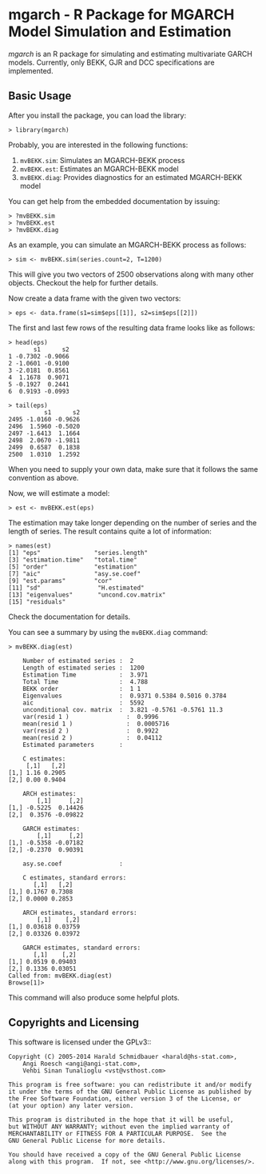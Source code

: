 # mgarch - R Package for MGARCH Model Simulation and Estimation

*mgarch* is an R package for simulating and estimating multivariate
GARCH models. Currently, only BEKK, GJR and DCC specifications are
implemented.

## Basic Usage

After you install the package, you can load the library:

    > library(mgarch)

Probably, you are interested in the following functions:

1. `mvBEKK.sim`: Simulates an MGARCH-BEKK process
2. `mvBEKK.est`: Estimates an MGARCH-BEKK model
3. `mvBEKK.diag`: Provides diagnostics for an estimated MGARCH-BEKK
   model

You can get help from the embedded documentation by issuing:

    > ?mvBEKK.sim
    > ?mvBEKK.est
    > ?mvBEKK.diag

As an example, you can simulate an MGARCH-BEKK process as follows:

    > sim <- mvBEKK.sim(series.count=2, T=1200)

This will give you two vectors of 2500 observations along with many
other objects. Checkout the help for further details.

Now create a data frame with the given two vectors:

    > eps <- data.frame(s1=sim$eps[[1]], s2=sim$eps[[2]])

The first and last few rows of the resulting data frame looks like as
follows:

    > head(eps)
           s1      s2
    1 -0.7302 -0.9066
    2 -1.0601 -0.9100
    3 -2.0181  0.8561
    4  1.1678  0.9071
    5 -0.1927  0.2441
    6  0.9193 -0.0993

    > tail(eps)
              s1      s2
    2495 -1.0160 -0.9626
    2496  1.5960 -0.5020
    2497 -1.6413  1.1664
    2498  2.0670 -1.9811
    2499  0.6587  0.1838
    2500  1.0310  1.2592

When you need to supply your own data, make sure that it follows the
same convention as above.

Now, we will estimate a model:

    > est <- mvBEKK.est(eps)

The estimation may take longer depending on the number of series and
the length of series. The result contains quite a lot of information:

    > names(est)
    [1] "eps"               "series.length"
    [3] "estimation.time"   "total.time"
    [5] "order"             "estimation"
    [7] "aic"               "asy.se.coef"
    [9] "est.params"        "cor"
    [11] "sd"                "H.estimated"
    [13] "eigenvalues"       "uncond.cov.matrix"
    [15] "residuals"

Check the documentation for details.

You can see a summary by using the `mvBEKK.diag` command:

    > mvBEKK.diag(est)

        Number of estimated series :  2
        Length of estimated series :  1200
        Estimation Time            :  3.971
        Total Time                 :  4.788
        BEKK order                 :  1 1
        Eigenvalues                :  0.9371 0.5384 0.5016 0.3784
        aic                        :  5592
        unconditional cov. matrix  :  3.821 -0.5761 -0.5761 11.3
        var(resid 1 )                :  0.9996
        mean(resid 1 )               :  0.0005716
        var(resid 2 )                :  0.9922
        mean(resid 2 )               :  0.04112
        Estimated parameters       :

        C estimates:
         [,1]   [,2]
    [1,] 1.16 0.2905
    [2,] 0.00 0.9404

        ARCH estimates:
            [,1]     [,2]
    [1,] -0.5225  0.14426
    [2,]  0.3576 -0.09822

        GARCH estimates:
            [,1]     [,2]
    [1,] -0.5358 -0.07182
    [2,] -0.2370  0.90391

        asy.se.coef                :

        C estimates, standard errors:
           [,1]   [,2]
    [1,] 0.1767 0.7308
    [2,] 0.0000 0.2853

        ARCH estimates, standard errors:
            [,1]    [,2]
    [1,] 0.03618 0.03759
    [2,] 0.03326 0.03972

        GARCH estimates, standard errors:
           [,1]    [,2]
    [1,] 0.0519 0.09403
    [2,] 0.1336 0.03051
    Called from: mvBEKK.diag(est)
    Browse[1]>

This command will also produce some helpful plots.

## Copyrights and Licensing

This software is licensed under the GPLv3::

    Copyright (C) 2005-2014 Harald Schmidbauer <harald@hs-stat.com>,
        Angi Roesch <angi@angi-stat.com>,
        Vehbi Sinan Tunalioglu <vst@vsthost.com>

    This program is free software: you can redistribute it and/or modify
    it under the terms of the GNU General Public License as published by
    the Free Software Foundation, either version 3 of the License, or
    (at your option) any later version.

    This program is distributed in the hope that it will be useful,
    but WITHOUT ANY WARRANTY; without even the implied warranty of
    MERCHANTABILITY or FITNESS FOR A PARTICULAR PURPOSE.  See the
    GNU General Public License for more details.

    You should have received a copy of the GNU General Public License
    along with this program.  If not, see <http://www.gnu.org/licenses/>.
